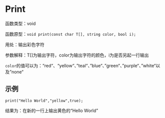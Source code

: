 # Print

函数类型：void

函数原型：`void print(const char T[], string color, bool i);`

用处：输出彩色字符

参数解释：T[]为输出字符，color为输出字符的颜色，i为是否另起一行输出

`color`的值可以为：“red“、“yellow“、”teal“、”blue“、”green“、”purple“、”white“以及”none“

## 示例

`print("Hello World","yellow",true);`

结果为：在新的一行上输出黄色的“Hello World”
